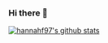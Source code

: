 ### Hi there 👋

[![hannahf97's github stats](https://github-readme-stats.vercel.app/api?username=hannahf97&show_icons=true&theme=merko)](https://github.com/anuraghazra/github-readme-stats)
<!--
**hannahf97/hannahf97** is a ✨ _special_ ✨ repository because its `README.md` (this file) appears on your GitHub profile.

Here are some ideas to get you started:

- 🔭 I’m currently working on ...
- 🌱 I’m currently learning ...
- 👯 I’m looking to collaborate on ...
- 🤔 I’m looking for help with ...
- 💬 Ask me about ...
- 📫 How to reach me: ...
- 😄 Pronouns: ...
- ⚡ Fun fact: ...
-->

